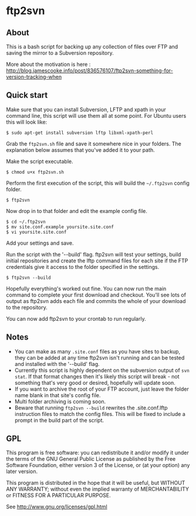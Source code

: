 ftp2svn
=======

About
-----

This is a bash script for backing up any collection of files over FTP and saving the mirror to a Subversion repository.

More about the motivation is here : http://blog.jamescooke.info/post/836576107/ftp2svn-something-for-version-tracking-when

Quick start
-----------

Make sure that you can install Subversion, LFTP and xpath in your command line, this script will use them all at some point. For Ubuntu users this will look like:

	$ sudo apt-get install subversion lftp libxml-xpath-perl

Grab the `ftp2svn.sh` file and save it somewhere nice in your folders. The explanation below assumes that you've added it to your path.

Make the script executable.

	$ chmod u+x ftp2svn.sh

Perform the first execution of the script, this will build the `~/.ftp2svn` config folder.

	$ ftp2svn

Now drop in to that folder and edit the example config file.

	$ cd ~/.ftp2svn
	$ mv site.conf.example yoursite.site.conf
	$ vi yoursite.site.conf

Add your settings and save.

Run the script with the '--build' flag. ftp2svn will test your settings, build initial repositories and create the lftp command files for each site if the 
FTP credentials give it access to the folder specified in the settings.

	$ ftp2svn --build

Hopefully everything's worked out fine. You can now run the main command to complete your first download and checkout. You'll see lots of output as ftp2svn adds each file and commits the whole of your download to the repository.

You can now add ftp2svn to your crontab to run regularly.

Notes
-----

* You can make as many `.site.conf` files as you have sites to backup, they can be added at any time ftp2svn isn't running and can be tested and installed with the '--build' flag.
* Currently this script is highly dependent on the subversion output of `svn stat`. If that format changes then it's likely this script will break - not something that's very good or desired, hopefully will update soon.
* If you want to archive the root of your FTP account, just leave the folder name blank in that site's config file.
* Multi folder archiving is coming soon.
* Beware that running `ftp2svn --build` rewrites the .site.conf.lftp instruction files to match the config files. This will be fixed to include a prompt in the build part of the script.

GPL
---

This program is free software: you can redistribute it and/or modify it under the terms of the GNU General Public License as published by the Free Software Foundation, either version 3 of the License, or (at your option) any later version.

This program is distributed in the hope that it will be useful, but WITHOUT ANY WARRANTY; without even the implied warranty of MERCHANTABILITY or FITNESS FOR A PARTICULAR PURPOSE.

See http://www.gnu.org/licenses/gpl.html



